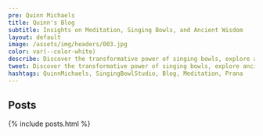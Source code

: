 ```yaml
---
pre: Quinn Michaels
title: Quinn's Blog
subtitle: Insights on Meditation, Singing Bowls, and Ancient Wisdom
layout: default
image: /assets/img/headers/003.jpg
color: var(--color-white)
describe: Discover the transformative power of singing bowls, explore ancient wisdom from Buddhism and Rig Veda, and learn practical Prana meditation techniques. Join Quinn as he shares his passion for singing bowls and meditation.
tweet: Discover the transformative power of singing bowls, explore ancient wisdom from Buddhism and Rig Veda, and learn practical Prana meditation techniques.
hashtags: QuinnMichaels, SingingBowlStudio, Blog, Meditation, Prana
---
```


<section class="posts">
  <h2>Posts</h2>
  {% include posts.html %}
</section>
